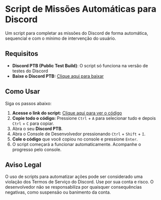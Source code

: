 # Script de Missões Automáticas para Discord

Um script para completar as missões do Discord de forma automática, sequencial e com o mínimo de intervenção do usuário.

## Requisitos

* **Discord PTB (Public Test Build)**: O script só funciona na versão de testes do Discord
* **Baixe o Discord PTB:**  [Clique aqui para baixar](https://ptb.discord.com/)

## Como Usar

Siga os passos abaixo:

1.  **Acesse o link do script:** [Clique aqui para ver o código](https://raw.githubusercontent.com/yanlvl99/DMS/refs/heads/main/main.js)
2.  **Copie todo o código:** Pressione `Ctrl` + `A` para selecionar tudo e depois `Ctrl` + `C` para copiar.
3.  Abra o seu **Discord PTB**.
4.  Abra o Console de Desenvolvedor pressionando `Ctrl` + `Shift` + `I`.
5.  **Cole o código** que você copiou no console e pressione `Enter`.
6.  O script começará a funcionar automaticamente. Acompanhe o progresso pelo console.

## Aviso Legal

O uso de scripts para automatizar ações pode ser considerado uma violação dos Termos de Serviço do Discord. Use por sua conta e risco. O desenvolvedor não se responsabiliza por quaisquer consequências negativas, como suspensão ou banimento da conta.

